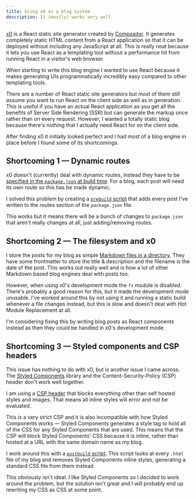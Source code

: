 ```yaml
---
title: Using x0 as a blog system
description: It (mostly) works very well
---
```


[x0](https://github.com/c8r/x0) is a React static site generator created by [Compositor](https://compositor.io/). It generates completely static HTML content from a React application so that it can be deployed without including any JavaScript at all. This is really neat because it lets you use React as a templating tool without a performance hit from running React in a visitor's web browser.

When starting to write this blog engine I wanted to use React because it makes generating UIs programmatically incredibly easy compared to other templating tools.

There are a number of React static site generators but most of them still assume you want to run React on the client side as well as in generation. This is useful if you have an actual React application as you get all the benefits of Server Side Rendering (SSR) but can generate the markup once rather than on every request. However, I wanted a totally static blog because there's nothing that I actually need React for on the client side.

After finding x0 it initially looked perfect and I had most of a blog engine in place before I found some of its shortcomings.

## Shortcoming 1 — Dynamic routes

x0 doesn't (currently) deal with dynamic routes, instead they have to be [specified in the `package.json` at build time](https://github.com/c8r/x0/blob/master/README.md#routing). For a blog, each post will need its own route so this has be made dynamic.

I solved this problem by creating a [`prebuild` script](https://github.com/imjoehaines/joehaines.co.uk/blob/293a66270d6d1d07a00442c259001fce4f8f5335/prebuild.js) that adds every post I've written to the routes section of the `package.json` file.

This works but it means there will be a bunch of changes to `package.json` that aren't really changes at all, just adding/removing routes.

## Shortcoming 2 — The filesystem and x0

I store the posts for my blog as simple [Markdown files in a directory](https://github.com/imjoehaines/joehaines.co.uk/tree/master/src/posts). They have some frontmatter to store the title &amp; description and the filename is the date of the post. This works out really well and is how a lot of other Markdown based blog engines deal with posts too.

However, when using x0's development mode the `fs` module is disabled. There's probably a good reason for this, but it made the development mode unusable. I've worked around this by not using it and running a static build whenever a file changes instead, but this is slow and doesn't deal with Hot Module Replacement at all.

I'm considering fixing this by writing blog posts as React components instead as then they could be handled in x0's development mode.

## Shortcoming 3 — Styled components and CSP headers

This issue has nothing to do with x0, but is another issue I came across. The [Styled Components](https://www.styled-components.com) library and the Content-Security-Policy (CSP) header don't work well together.

I am using a [CSP header](https://github.com/imjoehaines/joehaines.co.uk/blob/master/public/_headers#L2) that blocks everything other than self hosted styles and images. That means all inline styles will error and not be evaluated.

This is a very strict CSP and it is also incompatible with how Styled Components works — Styled Components generates a style tag to hold all of the CSS for any Styled Components that are used. This means that the CSP will block Styled Components' CSS because it is inline, rather than hosted at a URL with the same domain name as my blog.

I work around this with a [`postbuild` script](https://github.com/imjoehaines/joehaines.co.uk/blob/293a66270d6d1d07a00442c259001fce4f8f5335/postbuild.js). This script looks at every `.html` file of my blog and removes Styled Components inline styles, generating a standard CSS file from them instead.

This obviously isn't ideal. I like Styled Components so I decided to work around the problem, but the solution isn't great and I will probably end up rewriting my CSS as CSS at some point.
